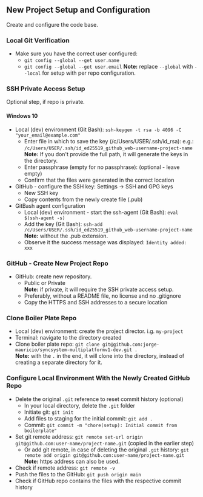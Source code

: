 ## New Project Setup and Configuration
Create and configure the code base.

### Local Git Verification
- Make sure you have the correct user configured:
  - `git config --global --get user.name`
  - `git config --global --get user.email`
  **Note:** replace `--global` with `--local` for setup with per repo configuration.

### SSH Private Access Setup
Optional step, if repo is private.

#### Windows 10
  - Local (dev) environment (Git Bash): `ssh-keygen -t rsa -b 4096 -C "your_email@example.com"`
    - Enter file in which to save the key (/c/Users/USER/.ssh/id_rsa): e.g.: `/c/Users/USER/.ssh/id_ed25519_github_web-username-project-name`<br />
    **Note:** If you don't provide the full path, it will generate the keys in the directory. 
    - Enter passphrase (empty for no passphrase): (optional - leave empty)
    - Confirm that the files were generated in the correct location
  - GitHub - configure the SSH key: Settings -> SSH and GPG keys
    - New SSH key
    - Copy contents from the newly create file (.pub)
  - GitBash agent configuration
    - Local (dev) environment - start the ssh-agent (Git Bash): `eval $(ssh-agent -s)`
    - Add the key (Git Bash): `ssh-add /c/Users/USER/.ssh/id_ed25519_github_web-username-project-name`<br />
    **Note:** without the .pub extension.
    - Observe it the success message was displayed: `Identity added: xxx`

### GitHub - Create New Project Repo
  - GitHub: create new repository.
    - Public or Private <br />
    **Note:** if private, it will require the SSH private access setup.
    - Preferably, without a README file, no license and no .gitignore
    - Copy the HTTPS and SSH addresses to a secure location

### Clone Boiler Plate Repo
- Local (dev) environment: create the project director. i.g. `my-project`
- Terminal: navigate to the directory created
- Clone boiler plate repo: `git clone git@github.com:jorge-mauricio/syncsystem-multiplatformv1-dev.git .`<br />
**Note:** with the `.` in the end, it will clone into the directory, instead of creating a separate directory for it.

### Configure Local Environment With the Newly Created GitHub Repo
- Delete the original `.git` reference to reset commit history (optional)
  - In your local directory, delete the `.git` folder
  - Initiate git: `git init`
  - Add files to staging for the initial commit: `git add .`
  - Commit: `git commit -m "chore(setup): Initial commit from boilerplate"`
- Set git remote address: `git remote set-url origin git@github.com:user-name/project-name.git` (copied in the earlier step)
  - Or add git remote, in case of deleting the original `.git` history: `git remote add origin git@github.com:user-name/project-name.git`<br />
  **Note:** https address can also be used.
- Check if remote address: `git remote -v`
- Push the files to the GitHub: `git push origin main`
- Check if GitHub repo contains the files with the respective commit history
